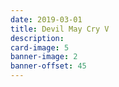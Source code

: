 ```yaml
---
date: 2019-03-01
title: Devil May Cry V
description:
card-image: 5
banner-image: 2
banner-offset: 45
---
```

